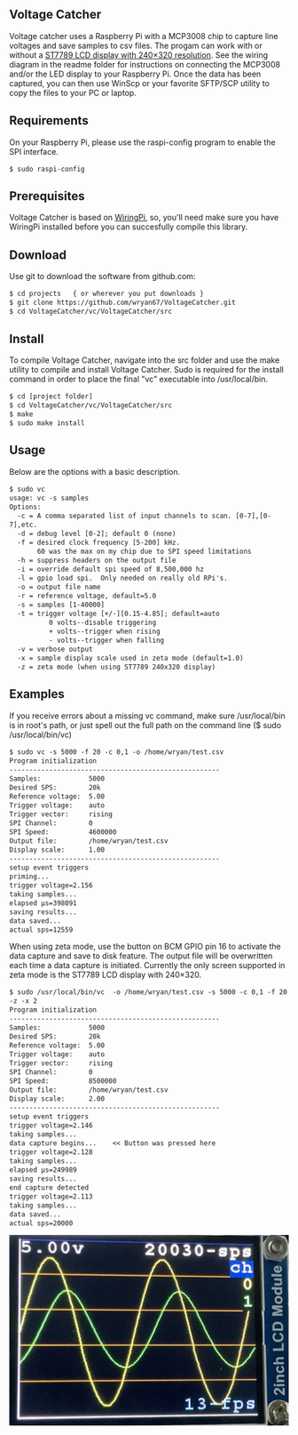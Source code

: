 Voltage Catcher
---------------

Voltage catcher uses a Raspberry Pi with a MCP3008 chip to capture line voltages and save samples to csv files.  The progam can work with or without a [ST7789 LCD display with 240×320 resolution](https://www.amazon.com/dp/B081Q79X2F).  See the wiring diagram in the readme folder for instructions on connecting the MCP3008 and/or the LED display to your Raspberry Pi.   Once the data has been captured, you can then use WinScp or your favorite SFTP/SCP utility to copy the files to your PC or laptop.


## Requirements
On your Raspberry Pi, please use the raspi-config program to enable the SPI interface.

	$ sudo raspi-config


## Prerequisites

Voltage Catcher is based on [WiringPi](http://wiringpi.com/), so, you'll need make sure you 
have WiringPi installed before you can succesfully compile this library.  


## Download
Use git to download the software from github.com:

    $ cd projects   { or wherever you put downloads }
    $ git clone https://github.com/wryan67/VoltageCatcher.git
    $ cd VoltageCatcher/vc/VoltageCatcher/src


## Install

To compile Voltage Catcher, navigate into the src folder and use the make utility to compile 
and install Voltage Catcher.  Sudo is required for the install command in order to place the 
final "vc" executable into /usr/local/bin.  

    $ cd [project folder]
    $ cd VoltageCatcher/vc/VoltageCatcher/src
    $ make
    $ sudo make install


## Usage

Below are the options with a basic description.  

    $ sudo vc
    usage: vc -s samples
    Options:    
      -c = A comma separated list of input channels to scan. [0-7],[0-7],etc.  
      -d = debug level [0-2]; default 0 (none)
      -f = desired clock frequency [5-200] kHz.  
           60 was the max on my chip due to SPI speed limitations
      -h = suppress headers on the output file
      -i = override default spi speed of 8,500,000 hz
      -l = gpio load spi.  Only needed on really old RPi's.
      -o = output file name
      -r = reference voltage, default=5.0
      -s = samples [1-40000]
      -t = trigger voltage [+/-][0.15-4.85]; default=auto
              0 volts--disable triggering
              + volts--trigger when rising
              - volts--trigger when falling
      -v = verbose output    
      -x = sample display scale used in zeta mode (default=1.0)
      -z = zeta mode (when using ST7789 240x320 display)

## Examples

If you receive errors about a missing vc command, make sure /usr/local/bin is in root's path, or just spell out the full path on the command line ($ sudo /usr/local/bin/vc)

    $ sudo vc -s 5000 -f 20 -c 0,1 -o /home/wryan/test.csv
    Program initialization
    -----------------------------------------------------
    Samples:            5000
    Desired SPS:        20k
    Reference voltage:  5.00
    Trigger voltage:    auto
    Trigger vector:     rising
    SPI Channel:        0
    SPI Speed:          4600000
    Output file:        /home/wryan/test.csv
    Display scale:      1.00
    -----------------------------------------------------
    setup event triggers
    priming...
    trigger voltage=2.156
    taking samples...
    elapsed µs=398091
    saving results...
    data saved...
    actual sps=12559

When using zeta mode, use the button on BCM GPIO pin 16 to activate the data capture and save to disk feature.  The output file will be overwritten each time a data capture is initiated.  Currently the only screen supported in zeta mode is the ST7789 LCD display with 240×320.  

    $ sudo /usr/local/bin/vc  -o /home/wryan/test.csv -s 5000 -c 0,1 -f 20 -z -x 2
    Program initialization
    -----------------------------------------------------
    Samples:            5000
    Desired SPS:        20k
    Reference voltage:  5.00
    Trigger voltage:    auto
    Trigger vector:     rising
    SPI Channel:        0
    SPI Speed:          8500000
    Output file:        /home/wryan/test.csv
    Display scale:      2.00
    -----------------------------------------------------
    setup event triggers
    trigger voltage=2.146
    taking samples...
    data capture begins...    << Button was pressed here
    trigger voltage=2.128
    taking samples...
    elapsed µs=249989
    saving results...
    end capture detected
    trigger voltage=2.113
    taking samples...
    data saved...
    actual sps=20000

![ST7789](https://github.com/wryan67/VoltageCatcher/blob/master/readme/st7789%20display.jpg?raw=true "ST7789 @ 240×320")
